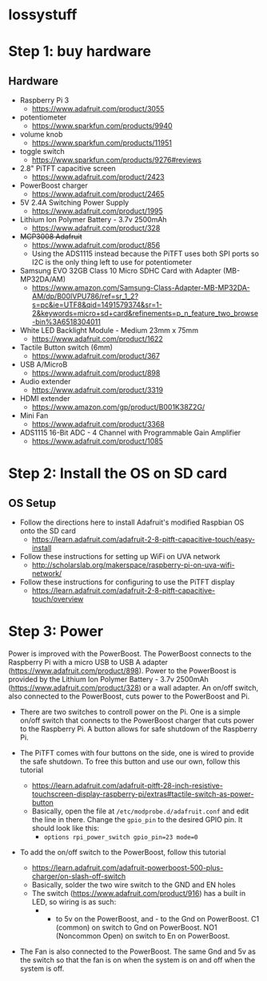 # lossystuff

# Step 1: buy hardware
## Hardware
* Raspberry Pi 3	
  * https://www.adafruit.com/product/3055
* potentiometer
  * https://www.sparkfun.com/products/9940
* volume knob
  * https://www.sparkfun.com/products/11951
* toggle switch
  * https://www.sparkfun.com/products/9276#reviews
* 2.8" PiTFT capacitive screen
  * https://www.adafruit.com/product/2423
* PowerBoost charger
  * https://www.adafruit.com/product/2465
* 5V 2.4A Switching Power Supply
  * https://www.adafruit.com/product/1995
* Lithium Ion Polymer Battery - 3.7v 2500mAh
  * https://www.adafruit.com/product/328
* ~~MCP3008	Adafruit~~
  * https://www.adafruit.com/product/856
  * Using the ADS1115 instead because the PiTFT uses both SPI ports so I2C is the only thing left to use for potentiometer
* Samsung EVO 32GB Class 10 Micro SDHC Card with Adapter (MB-MP32DA/AM)
  * https://www.amazon.com/Samsung-Class-Adapter-MB-MP32DA-AM/dp/B00IVPU786/ref=sr_1_2?s=pc&ie=UTF8&qid=1491579374&sr=1-2&keywords=micro+sd+card&refinements=p_n_feature_two_browse-bin%3A6518304011
* White LED Backlight Module - Medium 23mm x 75mm
  * https://www.adafruit.com/product/1622
* Tactile Button switch (6mm)
  * https://www.adafruit.com/product/367
* USB A/MicroB
  * https://www.adafruit.com/product/898
* Audio extender
  * https://www.adafruit.com/product/3319
* HDMI extender
  * https://www.amazon.com/gp/product/B001K38Z2G/
* Mini Fan
  * https://www.adafruit.com/product/3368
* ADS1115 16-Bit ADC - 4 Channel with Programmable Gain Amplifier
  * https://www.adafruit.com/product/1085


# Step 2: Install the OS on SD card
## OS Setup
* Follow the directions here to install Adafruit's modified Raspbian OS onto the SD card
  * https://learn.adafruit.com/adafruit-2-8-pitft-capacitive-touch/easy-install
* Follow these instructions for setting up WiFi on UVA network
  * http://scholarslab.org/makerspace/raspberry-pi-on-uva-wifi-network/
* Follow these instructions for configuring to use the PiTFT display
  * https://learn.adafruit.com/adafruit-2-8-pitft-capacitive-touch/overview


# Step 3: Power

Power is improved with the PowerBoost. The PowerBoost connects to the Raspberry
Pi with a micro USB to USB A adapter (https://www.adafruit.com/product/898).
Power to the PowerBoost is provided by the Lithium Ion Polymer Battery - 3.7v
2500mAh (https://www.adafruit.com/product/328) or a wall adapter. An on/off
switch, also connected to the PowerBoost, cuts power to the PowerBoost and Pi.

* There are two switches to controll power on the Pi. One is a simple on/off
  switch that connects to the PowerBoost charger that cuts power to the
  Raspberry Pi. A button allows for safe shutdown of the Raspberry Pi.
* The PiTFT comes with four buttons on the side, one is wired to provide the
  safe shutdown. To free this button and use our own, follow this tutorial
  * https://learn.adafruit.com/adafruit-pitft-28-inch-resistive-touchscreen-display-raspberry-pi/extras#tactile-switch-as-power-button
  * Basically, open the file at `/etc/modprobe.d/adafruit.conf` and edit the
    line in there. Change the `gpio_pin` to the desired GPIO pin. It should
    look like this: 
    * `options rpi_power_switch gpio_pin=23 mode=0`
* To add the on/off switch to the PowerBoost, follow this tutorial
  * https://learn.adafruit.com/adafruit-powerboost-500-plus-charger/on-slash-off-switch
  * Basically, solder the two wire switch to the GND and EN holes
  * The switch (https://www.adafruit.com/product/916) has a built in LED, so wiring is as such: 
    * + to 5v on the PowerBoost, and - to the Gnd on PowerBoost. C1 (common) on switch to Gnd on PowerBoost. NO1 (Noncommon Open) on switch to En on PowerBoost.

* The Fan is also connected to the PowerBoost. The same Gnd and 5v as the switch so that the fan is on when the system is on and off when the system is off.

